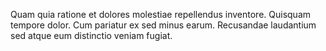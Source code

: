 Quam quia ratione et dolores molestiae repellendus inventore. Quisquam tempore dolor. Cum pariatur ex sed minus earum. Recusandae laudantium sed atque eum distinctio veniam fugiat.
